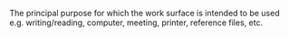 The principal purpose for which the work surface is intended to be used e.g. writing/reading, computer, meeting, printer, reference files, etc.